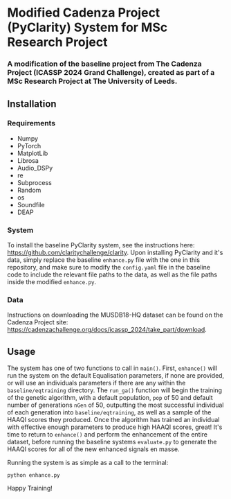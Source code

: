 # Modified Cadenza Project (PyClarity) System for MSc Research Project

### A modification of the baseline project from The Cadenza Project (ICASSP 2024 Grand Challenge), created as part of a MSc Research Project at The University of Leeds.

## Installation

### Requirements

- Numpy
- PyTorch
- MatplotLib
- Librosa
- Audio_DSPy
- re
- Subprocess
- Random
- os
- Soundfile
- DEAP

### System

To install the baseline PyClarity system, see the instructions here: https://github.com/claritychallenge/clarity. Upon installing PyClarity and it's data, simply replace the baseline `enhance.py` file with the one in this repository, and make sure to modify the `config.yaml` file in the baseline code to include the relevant file paths to the data, as well as the file paths inside the modified `enhance.py`.

### Data

Instructions on downloading the MUSDB18-HQ dataset can be found on the Cadenza Project site: https://cadenzachallenge.org/docs/icassp_2024/take_part/download.

## Usage

The system has one of two functions to call in `main()`. First, `enhance()` will run the system on the default Equalisation parameters, if none are provided, or will use an individuals parameters if there are any within the `baseline/eqtraining` directory. The `run_ga()` function will begin the training of the genetic algorithm, with a default population, `pop` of 50 and default number of generations `nGen` of 50, outputting the most successful individual of each generation into `baseline/eqtraining`, as well as a sample of the HAAQI scores they produced. Once the algorithm has trained an individual with effective enough parameters to produce high HAAQI scores, great! It's time to return to `enhance()` and perform the enhancement of the entire dataset, before running the baseline systems `evaluate.py` to generate the HAAQI scores for all of the new enhanced signals en masse.

Running the system is as simple as a call to the terminal:
```
python enhance.py
```

Happy Training!
